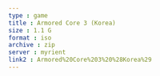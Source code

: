 ```yaml
---
type : game
title : Armored Core 3 (Korea)
size : 1.1 G
format : iso
archive : zip
server : myrient
link2 : Armored%20Core%203%20%28Korea%29
---
```

